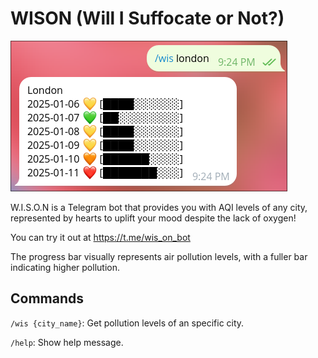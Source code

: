 # WISON (Will I Suffocate or Not?)

![showcase](showcase.png)

W.I.S.O.N is a Telegram bot that provides you with AQI levels of any city, represented by hearts to uplift your mood despite the lack of oxygen!

You can try it out at https://t.me/wis_on_bot

The progress bar visually represents air pollution levels, with a fuller bar indicating higher pollution.

## Commands
`/wis {city_name}`: Get pollution levels of an specific city.

`/help`: Show help message.

